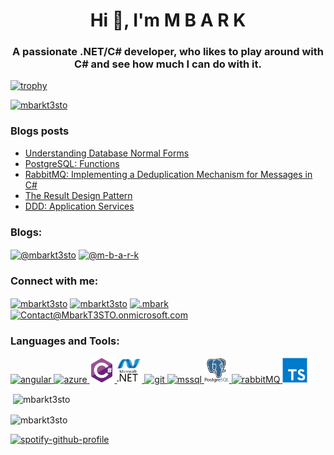 <h1 align="center">Hi 👋, I'm M B A R K</h1>
<h3 align="center">A passionate .NET/C# developer, who likes to play around with C# and see how much I can do with it.</h3>

[![trophy](https://github-profile-trophy.vercel.app/?username=mbarkt3sto&theme=darkhub&row=1)](https://github.com/ryo-ma/github-profile-trophy)


<p align="left"> <a href="https://twitter.com/mbarkt3sto" target="blank"><img src="https://img.shields.io/twitter/follow/mbarkt3sto?logo=twitter&style=for-the-badge" alt="mbarkt3sto" /></a> </p>

### Blogs posts
<!-- BLOG-POST-LIST:START -->
- [Understanding Database Normal Forms](https://mbarkt3sto.hashnode.dev/understanding-database-normal-forms)
- [PostgreSQL: Functions](https://mbarkt3sto.hashnode.dev/postgresql-functions)
- [RabbitMQ: Implementing a Deduplication Mechanism for Messages in C#](https://mbarkt3sto.hashnode.dev/rabbitmq-implementing-a-deduplication-mechanism-for-messages-in-c)
- [The Result Design Pattern](https://mbarkt3sto.hashnode.dev/the-result-design-pattern)
- [DDD: Application Services](https://mbarkt3sto.hashnode.dev/ddd-application-services)
<!-- BLOG-POST-LIST:END -->

<h3 align="left">Blogs:</h3>
<p align="left">
<a href="https://hashnode.com/@mbarkt3sto" target="blank"><img align="center" src="https://cdn.hashnode.com/res/hashnode/image/upload/v1611902473383/CDyAuTy75.png" alt="@mbarkt3sto" height="40" width="40" /></a>
<a href="https://medium.com/@m-b-a-r-k" target="blank"><img align="center" src="https://raw.githubusercontent.com/rahuldkjain/github-profile-readme-generator/master/src/images/icons/Social/medium.svg" alt="@m-b-a-r-k" height="30" width="40" /></a>
</p>
  
<h3 align="left">Connect with me:</h3>
<p align="left">
<a href="https://twitter.com/mbarkt3sto" target="blank"><img align="center" src="https://raw.githubusercontent.com/rahuldkjain/github-profile-readme-generator/master/src/images/icons/Social/twitter.svg" alt="mbarkt3sto" height="30" width="40" /></a>
<a href="https://linkedin.com/in/mbarkt3sto" target="blank"><img align="center" src="https://raw.githubusercontent.com/rahuldkjain/github-profile-readme-generator/master/src/images/icons/Social/linked-in-alt.svg" alt="mbarkt3sto" height="30" width="40" /></a>
<a href="https://discord.com/users/.mbark" target="blank"><img align="center" src="https://assets-global.website-files.com/6257adef93867e50d84d30e2/636e0a6a49cf127bf92de1e2_icon_clyde_blurple_RGB.png" alt=".mbark" height="30" width="40" /></a>
<a href="mailto:Contact@MbarkT3STO.onmicrosoft.com" target="blank"><img align="center" src="https://logos-world.net/wp-content/uploads/2021/02/Outlook-Logo.png" alt="Contact@MbarkT3STO.onmicrosoft.com" height="30" width="60" /></a>
</p>

<h3 align="left">Languages and Tools:</h3>
<p align="left"> <a href="https://angular.io" target="_blank" rel="noreferrer"> <img src="https://angular.io/assets/images/logos/angular/angular.svg" alt="angular" width="40" height="40"/> </a> <a href="https://azure.microsoft.com/en-in/" target="_blank" rel="noreferrer"> <img src="https://www.vectorlogo.zone/logos/microsoft_azure/microsoft_azure-icon.svg" alt="azure" width="40" height="40"/> </a> <a href="https://www.w3schools.com/cs/" target="_blank" rel="noreferrer"> <img src="https://raw.githubusercontent.com/devicons/devicon/master/icons/csharp/csharp-original.svg" alt="csharp" width="40" height="40"/> </a> <a href="https://dotnet.microsoft.com/" target="_blank" rel="noreferrer"> <img src="https://raw.githubusercontent.com/devicons/devicon/master/icons/dot-net/dot-net-original-wordmark.svg" alt="dotnet" width="40" height="40"/> </a> <a href="https://git-scm.com/" target="_blank" rel="noreferrer"> <img src="https://www.vectorlogo.zone/logos/git-scm/git-scm-icon.svg" alt="git" width="40" height="40"/> </a> <a href="https://www.microsoft.com/en-us/sql-server" target="_blank" rel="noreferrer"> <img src="https://www.svgrepo.com/show/303229/microsoft-sql-server-logo.svg" alt="mssql" width="40" height="40"/> </a> <a href="https://www.postgresql.org" target="_blank" rel="noreferrer"> <img src="https://raw.githubusercontent.com/devicons/devicon/master/icons/postgresql/postgresql-original-wordmark.svg" alt="postgresql" width="40" height="40"/> </a> <a href="https://www.rabbitmq.com" target="_blank" rel="noreferrer"> <img src="https://www.vectorlogo.zone/logos/rabbitmq/rabbitmq-icon.svg" alt="rabbitMQ" width="40" height="40"/> </a> <a href="https://www.typescriptlang.org/" target="_blank" rel="noreferrer"> <img src="https://raw.githubusercontent.com/devicons/devicon/master/icons/typescript/typescript-original.svg" alt="typescript" width="40" height="40"/> </a> </p>


<p>&nbsp;<img align="center" src="https://github-readme-stats.vercel.app/api?username=mbarkt3sto&theme=onedark&show_icons=true&locale=en" alt="mbarkt3sto" /></p>

<p><img align="center" src="https://github-readme-streak-stats.herokuapp.com/?user=mbarkt3sto&theme=onedark" alt="mbarkt3sto" /></p>

[![spotify-github-profile](https://novatorem-rouge-eight.vercel.app/api/view?uid=j0noy3yltsj5mb4ph5msffmz4&cover_image=true&theme=default&show_offline=false&background_color=121212&interchange=false&bar_color=53b14f&bar_color_cover=true)](https://github.com/kittinan/spotify-github-profile)
